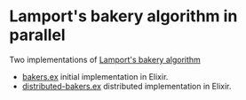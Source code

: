# Lamport's bakery algorithm in parallel
Two implementations of [Lamport's bakery algorithm](https://en.wikipedia.org/wiki/Lamport's_bakery_algorithm)
+ [bakers.ex](https://github.com/DjGusaas/bakers-algorithm/blob/master/bakers.ex) initial implementation in Elixir.
+ [distributed-bakers.ex](https://github.com/DjGusaas/bakers-algorithm/blob/master/distributed-bakers.ex) distributed implementation in Elixir.
